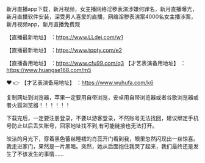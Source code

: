 新月直播app下载，新月视频，女主播网络淫秽表演涉嫌何罪名，新月直播曝光，新月直播软件安装，深受男人喜爱的直播，网络淫秽表演案4000名女主播涉案，新月视频app，新月直播免费观

 【直播最新地址】 ：https://www.LLdei.com/w1

 【直播最新地址】 ：https://www.tppty.com/e2

 【直播备用地址】 ：https://www.cfu99.com/q3
 【才艺表演备用地址】 ：https://www.huangse168.com/m5

❤️ 👉 【才艺表演备用地址】 ：https://www.wuhufa.com/k6

复制网址到浏览器，苹果一定要用自带浏览，安卓用自带浏览器或者谷歌浏览器或者火狐浏览器！！！！！！

下载完后，一定要注册登录，不要以游客登录，不然账号无法找回，建议绑定手机号防止以后丢失账号，回家地址找不到,有可能链接也无法打开。

皎洁的月光下，穿着黑色蕾丝睡裙的肖蕊开门看到我，眼里忽然闪现出一丝惊喜。我走进家门，果然是一片黑暗。突然，她从后面抱住我哭了起来，我们最终还是发生了不该发生的事情……

